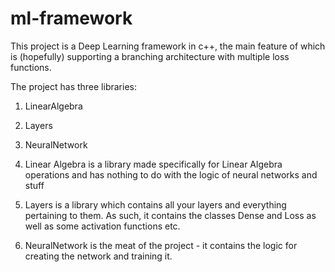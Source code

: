 # ml-framework
This project is a Deep Learning framework in c++, the main feature of which is (hopefully) supporting a branching architecture with multiple loss functions. <br/>

The project has three libraries: <br/>
1. LinearAlgebra
2. Layers
3. NeuralNetwork

1. Linear Algebra is a library made specifically for Linear Algebra operations and has nothing to do with the logic of neural networks and stuff
2. Layers is a library which contains all your layers and everything pertaining to them. As such, it contains the classes Dense and Loss as well as some activation functions etc.
3. NeuralNetwork is the meat of the project - it contains the logic for creating the network and training it. 
